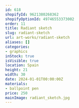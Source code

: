 ```yaml
---
id: 618
shopifyId: 9621380268362
shopifyOptionId: 49746553373002
order: 11
title: Radiant sketch
slug: radiant-sketch
url: art-works/radiant-sketch
aliases: []
categories:
- graphics
inStock: true
isVisible: true
location: Spain
height: 21
width: 30
date: 2024-01-01T00:00:00Z
materials:
- ballpoint pen
price: 250
mainImage: radiant_sketch.jpg
---
```

